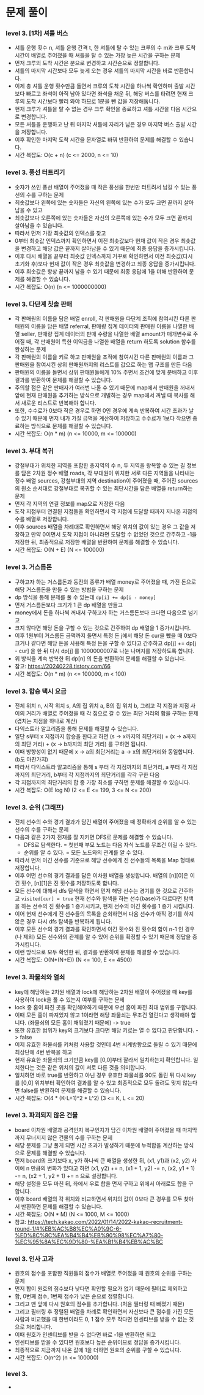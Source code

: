 # 문제 풀이

### level 3. [1차] 셔틀 버스
- 셔틀 운행 횟수 n, 셔틀 운행 간격 t, 한 셔틀에 탈 수 있는 크루의 수 m과 크루 도착 시간이 배열로 주어졌을 때 셔틀을 탈 수 있는 가장 늦은 시간을 구하는 문제
- 먼저 크루의 도착 시간은 분으로 변경하고 시간순으로 정렬합니다.
- 셔틀의 마지막 시간보다 모두 늦게 오는 경우 셔틀의 마지막 시간을 바로 반환합니다.
- 이제 총 셔틀 운행 횟수만큼 돌면서 크루의 도착 시간을 하나씩 확인하며 출발 시간보다 빠르고 좌석이 아직 남아 있다면 좌석을 채운 뒤, 해당 버스를 타려면 현재 크루의 도착 시간보다 빨리 와야 하므로 1분을 뺀 값을 저장해둡니다.
- 현재 크루가 셔틀을 탈 수 없는 경우 크루 확인을 종료하고 셔틀 시간을 다음 시간으로 변경합니다.
- 모든 셔틀을 운행하고 난 뒤 마지막 셔틀에 자리가 남은 경우 마지막 버스 출발 시간을 저장합니다.
- 이후 확인한 마지막 도착 시간을 문자열로 바꿔 반환하여 문제를 해결할 수 있습니다.
- 시간 복잡도: O(c + n) (c <= 2000, n <= 10)

### level 3. 풍선 터트리기
- 숫자가 쓰인 풍선 배열이 주어졌을 때 작은 풍선을 한번만 터트려서 남길 수 있는 풍선의 수를 구하는 문제
- 최솟값보다 왼쪽에 있는 숫자들은 자신의 왼쪽에 있는 수가 모두 크면 끝까지 살아 남을 수 있고
- 최솟값보다 오른쪽에 있는 숫자들은 자신의 오른쪽에 있는 수가 모두 크면 끝까지 살아남을 수 있습니다.
- 따라서 먼저 가장 최솟값의 인덱스를 찾고
- 0부터 최솟값 인덱스까지 확인하면서 이전 최솟값보다 현재 값이 작은 경우 최솟값을 변경하고 해당 값은 끝까지 살아남을 수 있기 때문에 최종 응답을 증가시킵니다.
- 이후 다시 배열을 끝부터 최솟값 인덱스까지 거꾸로 확인하면서 이전 최솟값(다시 초기화 후)보다 현재 값이 작은 경우 최솟값을 변경하고 최종 응답을 증가시킵니다. 
- 이후 최솟값은 항상 끝까지 남을 수 있기 때문에 최종 응답에 1을 더해 반환하여 문제를 해결할 수 있습니다.
- 시간 복잡도: O(n) (n <= 1000000000)

### level 3. 다단계 칫솔 판매
- 각 판매원의 이름을 담은 배열 enroll, 각 판매원을 다단계 조직에 참여시킨 다른 판매원의 이름을 담은 배열 referral, 판매량 집계 데이터의 판매원 이름을 나열한 배열 seller, 판매량 집계 데이터의 판매 수량을 나열한 배열 amount가 매개변수로 주어질 때, 각 판매원이 득한 이익금을 나열한 배열을 return 하도록 solution 함수를 완성하는 문제
- 각 판매원의 이름을 키로 하고 판매원을 조직에 참여시킨 다른 판매원의 이름과 그 판매원을 참여시킨 상위 판매원까지의 리스트를 값으로 하는 맵 구조를 만든 다음
- 판매원의 이름을 돌면서 상위 판매원들에게 10% 주면서 조건에 맞게 분배하고 이후 결과를 반환하여 문제를 해결할 수 있습니다.
- 주의할 점은 같은 판매자가 여러번 나올 수 있기 때문에 map에서 판매원을 꺼내서 앞에 현재 판매원을 추가하는 방식으로 개발하는 경우 map에서 꺼낼 때 복사를 해서 새로운 리스트로 반복해야 합니다.
- 또한, 수수료가 0보다 작은 경우로 하면 0인 경우에 계속 반복하여 시간 초과가 날 수 있기 때문에 먼저 내가 가질 금액을 계산하여 저장하고 수수료가 1보다 작으면 종료하는 방식으로 문제를 해결할 수 있습니다.
- 시간 복잡도: O(n * m) (n <= 10000, m <= 100000)

### level 3. 부대 복귀
- 강철부대가 위치한 지역을 포함한 총지역의 수 n, 두 지역을 왕복할 수 있는 길 정보를 담은 2차원 정수 배열 roads, 각 부대원이 위치한 서로 다른 지역들을 나타내는 정수 배열 sources, 강철부대의 지역 destination이 주어졌을 때, 주어진 sources의 원소 순서대로 강철부대로 복귀할 수 있는 최단시간을 담은 배열을 return하는 문제
- 먼저 각 지역의 연결 정보를 map으로 저장한 다음
- 도착 지점부터 연결된 지점들을 확인하면서 각 지점에 도달할 때까지 지나온 지점의 수를 배열로 저장합니다.
- 이후 sources 배열을 차례대로 확인하면서 해당 위치의 값이 있는 경우 그 값을 저장하고 만약 0이면서 도착 지점이 아니라면 도달할 수 없었던 것으로 간주하고 -1을 저장한 뒤, 최종적으로 저장한 배열을 반환하여 문제를 해결할 수 있습니다.
- 시간 복잡도: O(N + E) (N <= 100000)

### level 3. 거스름돈
- 구하고자 하는 거스름돈과 동전의 종류가 배열 money로 주어졌을 때, 가진 돈으로 해당 거스름돈을 만들 수 있는 방법을 구하는 문제
- dp 방식을 통해 문제를 풀 수 있는데 ```dp[i] += dp[i - money]```
- 먼저 거스름돈보다 크기가 1 큰 dp 배열을 만들고
- money에서 돈을 하나씩 꺼내서 구하고자 하는 거스름돈보다 크다면 다음으로 넘기고
- 크지 않다면 해당 돈을 구할 수 있는 것으로 간주하여 dp 배열을 1 증가시킵니다.
- 이후 1원부터 거스름돈 금액까지 돌면서 특정 돈 j에서 해당 돈 cur을 뺐을 때 0보다 크거나 같다면 해당 돈을 사용해 특정 돈을 구할 수 있다고 간주하고 dp[j] += dp[j - cur] 을 한 뒤 다시 dp[j] 를 1000000007로 나눈 나머지를 저장하도록 합니다.
- 위 방식을 계속 반복한 뒤 dp[n] 의 돈을 반환하여 문제를 해결할 수 있습니다.
- 참고: https://20240228.tistory.com/66
- 시간 복잡도: O(n * m) (n <= 100000, m < 100)

### level 3. 합승 택시 요금
- 전체 위치 n, 시작 위치 s, A의 집 위치 a, B의 집 위치 b, 그리고 각 지점과 지점 사이의 거리가 배열로 주어졌을 때 각 집으로 갈 수 있는 최단 거리의 합을 구하는 문제 (겹치는 지점을 하나로 계산)
- 다익스트라 알고리즘을 통해 문제를 해결할 수 있습니다.
- 일단 s부터 x 지점까지 합승을 한다고 하면 (s -> x까지의 최단거리) + (x -> a까지의 최단 거리) + (x -> b까지의 최단 거리) 를 구하면 됩니다.
- 이때 방향성이 없기 때문에 x -> a의 최단거리는 a -> x의 최단거리와 동일합니다. (b도 마찬가지)
- 따라서 다익스트라 알고리즘을 통해 s 부터 각 지점까지의 최단거리, a 부터 각 지점까지의 최단거리, b부터 각 지점까지의 최단거리를 각각 구한 다음
- 각 지점까지의 최단거리의 합 중 가장 최소를 구하면 문제를 해결할 수 있습니다.
- 시간 복잡도: O(E log N) (2 <= E <= 199, 3 <= N <= 200)

### level 3. 순위 (그래프)
- 전체 선수의 수와 경기 결과가 담긴 배열이 주어졌을 때 정확하게 순위를 알 수 있는 선수의 수를 구하는 문제
- 다음과 같은 2가지 전재를 잘 지키면 DFS로 문제를 해결할 수 있습니다.
  + DFS로 탐색한다. = 첫번째 부모 노드는 다음 자식 노드를 무조건 이길 수 있다.
  + 순위를 알 수 있다. = 모든 노드와의 관계를 알 수 있다.
- 따라서 먼저 이긴 선수를 기준으로 해당 선수에게 진 선수들의 목록을 Map 형태로 저장합니다.
- 이후 어떤 선수의 경기 결과를 담은 이차원 배열을 생성합니다. 배열의 [n][0]은 이긴 횟수, [n][1]은 진 횟수를 저장하도록 합니다.
- 모든 선수에 대해서 dfs 탐색을 하면서 먼저 해당 선수는 경기를 한 것으로 간주하고 ```visited[cur] = true``` 현재 선수와 탐색을 하는 선수(base)가 다르다면 탐색을 하는 선수의 진 횟수를 1 증가시키고, 현재 선수의 이긴 횟수를 1 증가 시킵니다.
- 이어 현재 선수에게 진 선수들의 목록을 순회하면서 다음 선수가 아직 경기를 하지 않은 경우 다시 dfs 탐색을 반복하게 됩니다.
- 이후 모든 선수의 경기 결과를 확인하면서 이긴 횟수와 진 횟수의 합이 n-1 인 경우 (나 제외) 모든 선수와의 관계를 알 수 있어 순위를 확정할 수 있기 때문에 정답을 증가시킵니다.
- 이런 방식으로 모두 확인한 뒤, 결과를 반환하여 문제를 해결할 수 있습니다.
- 시간 복잡도: O(N*(N+E)) (N <= 100, E <= 4500)

### level 3. 좌물쇠와 열쇠
- key에 해당하는 2차원 배열과 lock에 해당하는 2차원 배열이 주어졌을 때 key를 사용하여 lock을 풀 수 있는지 여부를 구하는 문제
- lock 중 홈이 파진 곳을 확인해야하기 때문에 우선 홈이 파진 최대 범위를 구합니다.
- 이때 모든 홈이 파져있지 않고 1이라면 해당 좌물쇠는 무조건 열린다고 생각해야 합니다. (좌물쇠의 모든 홈이 채워졌기 때문에) -> true
- 또한 유효한 범위가 key의 크기보다 크다면 해당 키로는 열 수 없다고 판단합니다. -> false
- 이제 유효한 좌물쇠를 키처럼 사용할 것인데 4번 시계방향으로 돌릴 수 있기 때문에 최상단에 4번 반복을 하고
- 현재 유효한 좌물쇠의 크기만큼 key를 [0,0]부터 잘라서 일치하는지 확인합니다. 일치한다는 것은 같은 위치의 값이 서로 다른 것을 의미합니다.
- 일치하면 바로 true를 반환하고 아닌 경우 유효한 좌물쇠를 90도 돌린 뒤 다시 key를 [0,0] 위치부터 확인하여 결과를 알 수 있고 최종적으로 모두 돌려도 맞지 않는다면 false를 반환하여 문제를 해결할 수 있습니다.
- 시간 복잡도: O(4 * (K-L+1)^2 * L^2) (3 <= K, L <= 20)

### level 3. 파괴되지 않은 건물
- board 이차원 배열과 공격인지 복구인지가 담긴 이차원 배열이 주어졌을 때 마지막까지 무너지지 않은 건물의 수를 구하는 문제
- 해당 문제를 그냥 풀게 되면 시간 초과가 발생하기 때문에 누적합을 계산하는 방식으로 문제를 해결할 수 있습니다.
- 먼저 board의 크기보다 x, y가 하나씩 큰 배열을 생성한 뒤, (x1, y1)과 (x2, y2) 사이에 n 만큼의 변화가 있다고 하면 (x1, y2) += n, (x1 + 1, y2) -= n, (x2, y1 + 1) -= n, (x2 + 1, y2 + 1) += n 으로 설정합니다.
- 해당 설정을 모두 마친 뒤, 좌에서 우로 합을 먼저 구하고 위에서 아래로도 합을 구합니다.
- 이후 board 배열의 각 위치와 비교하면서 위치의 값이 0보다 큰 경우를 모두 찾아서 반환하면 문제를 해결할 수 있습니다.
- 시간 복잡도: O(N * M) (N <= 1000, M <= 1000)
- 참고: https://tech.kakao.com/2022/01/14/2022-kakao-recruitment-round-1/#%EB%AC%B8%EC%A0%9C-6-%ED%8C%8C%EA%B4%B4%EB%90%98%EC%A7%80-%EC%95%8A%EC%9D%80-%EA%B1%B4%EB%AC%BC

### level 3. 인사 고과
- 원호의 점수를 포함한 직원들의 점수가 배열로 주어졌을 때 원호의 순위를 구하는 문제
- 먼저 합이 원호의 점수보다 낮다면 확인할 필요가 없기 때문에 필터로 제외하고
- 합, 0번째 점수, 1번째 점수가 낮은 순으로 정렬합니다.
- 그리고 맨 앞에 다시 원호의 점수를 추가합니다. (처음 필터링 때 빠졌기 때문)
- 그리고 필터링 후 정렬된 배열을 차례로 확인하면서 자신보다 큰 점수를 가진 모든 사람과 비교했을 때 한번이라도 0, 1 점수 모두 작다면 인센티브를 받을 수 없는 것으로 처리합니다.
- 이때 원호가 인센티브를 받을 수 없다면 바로 -1을 반환하면 되고
- 인센티브를 받을 수 있다면 원호보다 높은 순위이므로 정답을 증가시킵니다.
- 최종적으로 지금까지 나온 값에 1을 더하면 원호의 순위를 구할 수 있습니다.
- 시간 복잡도: O(n^2) (n <= 100000)

### level 3. 
- 